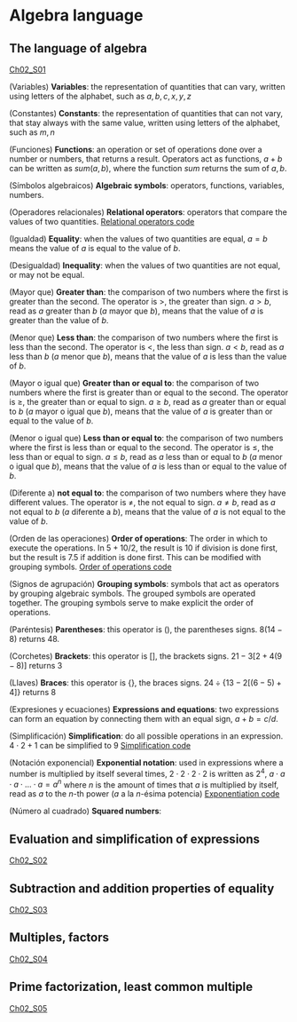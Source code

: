 
#   Algebra language

## The language of algebra
[Ch02_S01](../../../Libros/Mathematics/Algebra_basics__Prealgebra__OpenStax.pdf#page=109)

(Variables)
**Variables**: the representation of quantities that can vary, written using letters of the alphabet, such as $a, b, c, x, y, z$

(Constantes)
**Constants**: the representation of quantities that can not vary, that stay always with the same value, written using letters of the alphabet, such as $m, n$

(Funciones)
**Functions**: an operation or set of operations done over a number or numbers, that returns a result. Operators act as functions, $a + b$ can be written as $sum(a,b)$, where the function $sum$ returns the sum of $a, b$.

(Símbolos algebraicos)
**Algebraic symbols**: operators, functions, variables, numbers.

(Operadores relacionales)
**Relational operators**: operators that compare the values of two quantities.
[Relational operators code](Programs/Ch02/S01_01_Relational_operators.py)

(Igualdad)
**Equality**: when the values of two quantities are equal, $a = b$ means the value of $a$ is equal to the value of $b$.

(Desigualdad)
**Inequality**: when the values of two quantities are not equal, or may not be equal.

(Mayor que)
**Greater than**: the comparison of two numbers where the first is greater than the second. The operator is $>$, the greater than sign. $a > b$, read as $a$ greater than $b$ ($a$ mayor que $b$), means that the value of $a$ is greater than the value of $b$.

(Menor que)
**Less than**: the comparison of two numbers where the first is less than the second. The operator is $<$, the less than sign. $a < b$, read as $a$ less than $b$ ($a$ menor que $b$), means that the value of $a$ is less than the value of $b$.

(Mayor o igual que)
**Greater than or equal to**: the comparison of two numbers where the first is greater than or equal to the second. The operator is $\ge$, the greater than or equal to sign. $a \ge b$, read as $a$ greater than or equal to $b$ ($a$ mayor o igual que $b$), means that the value of $a$ is greater than or equal to the value of $b$.

(Menor o igual que)
**Less than or equal to**: the comparison of two numbers where the first is less than or equal to the second. The operator is $\le$, the less than or equal to sign. $a \le b$, read as $a$ less than or equal to $b$ ($a$ menor o igual que $b$), means that the value of $a$ is less than or equal to the value of $b$.

(Diferente a)
**not equal to**: the comparison of two numbers where they have different values. The operator is $\ne$, the not equal to sign. $a \ne b$, read as $a$ not equal to $b$ ($a$ diferente a $b$), means that the value of $a$ is not equal to the value of $b$.

(Orden de las operaciones)
**Order of operations**: The order in which to execute the operations. In $5 + 10/2$, the result is $10$ if division is done first, but the result is $7.5$ if addition is done first. This can be modified with grouping symbols.
[Order of operations code](Programs/Ch02/S01_02_Order_of_operations.py)

(Signos de agrupación)
**Grouping symbols**: symbols that act as operators by grouping algebraic symbols. The grouped symbols are operated together. The grouping symbols serve to make explicit the order of operations.

(Paréntesis)
**Parentheses**: this operator is $()$, the parentheses signs. $8(14 - 8)$ returns $48$.

(Corchetes)
**Brackets**: this operator is $[]$, the brackets signs. $21 - 3[2 + 4(9 - 8)]$ returns $3$

(Llaves)
**Braces**: this operator is $\{\}$, the braces signs. $24 \div \{13 - 2[(6 - 5) + 4]\}$ returns $8$

(Expresiones y ecuaciones)
**Expressions and equations**: two expressions can form an equation by connecting them with an equal sign, $a + b = c/d$.

(Simplificación)
**Simplification**: do all possible operations in an expression. $4 \cdot 2 + 1$ can be simplified to $9$
[Simplification code](Programs/Ch02/S01_03_Simplification.py)

(Notación exponencial)
**Exponential notation**: used in expressions where a number is multiplied by itself several times, $2 \cdot 2 \cdot 2 \cdot 2$ is written as $2^4$, $a \cdot a \cdot a \cdot \ldots \cdot a = a^n$ where $n$ is the amount of times that $a$ is multiplied by itself, read as $a$ to the $n$-th power ($a$ a la $n$-ésima potencia)
[Exponentiation code](Programs/Ch02/S01_04_Exponentiation.py)

(Número al cuadrado)
**Squared numbers**: 

## Evaluation and simplification of expressions
[Ch02_S02](../../../Libros/Mathematics/Algebra_basics__Prealgebra__OpenStax.pdf#page=129)



## Subtraction and addition properties of equality
[Ch02_S03](../../../Libros/Mathematics/Algebra_basics__Prealgebra__OpenStax.pdf#page=144)



## Multiples, factors
[Ch02_S04](../../../Libros/Mathematics/Algebra_basics__Prealgebra__OpenStax.pdf#page=158)



## Prime factorization, least common multiple
[Ch02_S05](../../../Libros/Mathematics/Algebra_basics__Prealgebra__OpenStax.pdf#page=172)

